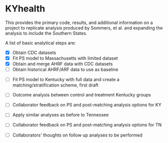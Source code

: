 # KYhealth

This provides the primary code, results, and additional information on a project to replicate analysis produced by Sommers, et al. and expanding the analysis to include the Southern States.  

A list of basic analytical steps are:
- [x]	Obtain CDC datasets
- [x]	Fit PS model to Massachusetts with limited dataset
- [x]	Obtain and merge AHRF data with CDC datasets
- [ ]	Obtain historical AHRF/ARF data to use as baseline 
<!--- Monday, February 29 --->
- [ ]	Fit PS model to Kentucky with full data and create a matching/stratification scheme, first draft 
<!--- Friday, March 4 --->
- [ ]	Outcome analysis between control and treatment Kentucky groups 
<!--- Wednesday, March 9 --->
- [ ]	Collaborator feedback on PS and post-matching analysis options for KY 
<!--- to them by Wednesday, March 9 --->
- [ ]	Apply similar analyses as before to Tennessee 
<!--- by Tuesday, March 15 --->
- [ ]	Collaborator feedback on PS and post-matching analysis options for TN 
<!--- to them by Tuesday, March 15 --->
- [ ]	Collaborators' thoughts on follow up analyses to be performed 
<!--- Friday, March 19 --->


